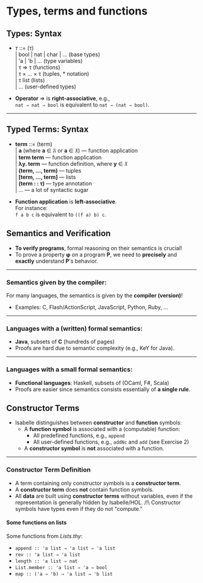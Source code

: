 # Types, terms and functions

## Types: Syntax

- *τ* ::= (τ)  
    | bool | nat | char | ... (base types)  
    | 'a | 'b | ... (type variables)  
    | τ ⇒ τ (functions)  
    | τ × ... × τ (tuples, * notation)  
    | τ list (lists)  
    | ... (user-defined types)
    
- **Operator** ⇒ is **right-associative**, e.g.,  
    `nat ⇒ nat ⇒ bool` is equivalent to `nat ⇒ (nat ⇒ bool)`.

---

## Typed Terms: Syntax
- **term** ::= (term)  
    | **a** (where **a** ∈ 𝔉 or **a** ∈ 𝔛) — function application  
    | **term term** — function application  
    | **λy. term** — function definition, where **y** ∈ 𝔛  
    | **(term, ..., term)** — tuples  
    | **[term, ..., term]** — lists  
    | **(term : : τ)** — type annotation  
    | ... — a lot of syntactic sugar
    
- **Function application** is **left-associative**.  
    For instance:  
    `f a b c` is equivalent to `((f a) b) c`.

## Semantics and Verification

- **To verify programs**, formal reasoning on their semantics is crucial!
- To prove a property **φ** on a program **P**, we need to **precisely** and **exactly** understand **P**'s behavior.
---
### Semantics given by the compiler:
For many languages, the semantics is given by the **compiler (version)**!
- Examples: C, Flash/ActionScript, JavaScript, Python, Ruby, ...
---
### Languages with a (written) formal semantics:
- **Java**, subsets of **C** (hundreds of pages)
- Proofs are hard due to semantic complexity (e.g., KeY for Java).
---
### Languages with a small formal semantics:
- **Functional languages**: Haskell, subsets of (OCaml, F#, Scala)
- Proofs are easier since semantics consists essentially of **a single rule**.
## Constructor Terms
- Isabelle distinguishes between **constructor** and **function** symbols:
    - A **function symbol** is associated with a (computable) function:
        - All predefined functions, e.g., `append`
        - All user-defined functions, e.g., `addNc` and `add` (see Exercise 2)
    - A **constructor symbol** is **not** associated with a function.
---
### Constructor Term Definition
- A term containing only constructor symbols is a **constructor term**.
- A **constructor term** does **not** contain function symbols.
- All **data** are built using **constructor terms** without variables, even if the representation is generally hidden by Isabelle/HOL.
/!\\ Constructor symbols have types even if they do not "compute."
#### Some functions on lists
Some functions from *Lists.thy*:
- `append :: 'a list ⇒ 'a list ⇒ 'a list`
- `rev :: 'a list ⇒ 'a list`
- `length :: 'a list ⇒ nat`
- `List.member :: 'a list ⇒ 'a ⇒ bool`
- `map :: ('a ⇒ 'b) ⇒ 'a list ⇒ 'b list`